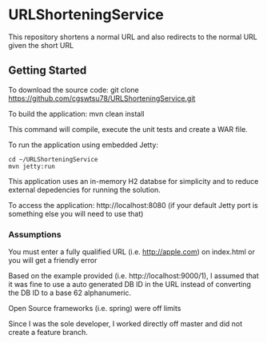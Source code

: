 # URLShorteningService
This repository shortens a normal URL and also redirects to the normal URL given the short URL

## Getting Started
To download the source code:
    git clone https://github.com/cgswtsu78/URLShorteningService.git

To build the application:
    mvn clean install

This command will compile, execute the unit tests and create a WAR file.


To run the application using embedded Jetty:
 
    cd ~/URLShorteningService
    mvn jetty:run
    
This application uses an in-memory H2 databse for simplicity and to reduce external depedencies for running the solution.
    
To access the application: 
  http://localhost:8080 (if your default Jetty port is something else you will need to use that)
  
  ### Assumptions
  You must enter a fully qualified URL (i.e. http://apple.com) on index.html or you will get a friendly error
  
  Based on the example provided (i.e. http://localhost:9000/1), I assumed that it was fine to use a auto generated DB ID in the URL         instead of converting the DB ID to a base 62 alphanumeric. 
  
  Open Source frameworks (i.e. spring) were off limits
  
  Since I was the sole developer, I worked directly off master and did not create a feature branch. 
  
  
  
